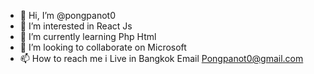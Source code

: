 - 👋 Hi, I’m @pongpanot0
- 👀 I’m interested in React Js
- 🌱 I’m currently learning Php Html 
- 💞️ I’m looking to collaborate on Microsoft
- 📫 How to reach me i Live in Bangkok 
Email Pongpanot0@gmail.com

<!---
pongpanot0/pongpanot0 is a ✨ special ✨ repository because its `README.md` (this file) appears on your GitHub profile.
You can click the Preview link to take a look at your changes.
--->

